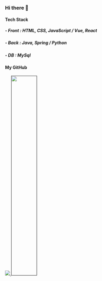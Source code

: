 ### Hi there 👋


#### Tech Stack

##### - Front : HTML, CSS, JavaScript / Vue, React
##### - Back : Java, Spring / Python
##### - DB : MySql


#### My GitHub
<a href="">
  <img src="https://github-readme-stats.vercel.app/api?username=jjungsk&show_icons=true&theme=dracula" />
</a>
<a href="">
  <img src="https://github-readme-stats.vercel.app/api/top-langs/?username=jjungsk&layout=compact&show_icons=true&theme=dracula" width="41%" />
</a>

<!--
**jjungsk/jjungsk** is a ✨ _special_ ✨ repository because its `README.md` (this file) appears on your GitHub profile.

Here are some ideas to get you started:

- 🔭 I’m currently working on ...
- 🌱 I’m currently learning ...
- 👯 I’m looking to collaborate on ...
- 🤔 I’m looking for help with ...
- 💬 Ask me about ...
- 📫 How to reach me: ...
- 😄 Pronouns: ...
- ⚡ Fun fact: ...
-->
